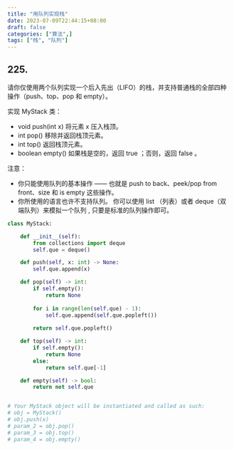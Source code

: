 ```yaml
---
title: "用队列实现栈"
date: 2023-07-09T22:44:15+08:00
draft: false
categories: ["算法",]
tags: ["栈", "队列"]
---
```


## 225. 
请你仅使用两个队列实现一个后入先出（LIFO）的栈，并支持普通栈的全部四种操作（push、top、pop 和 empty）。

实现 MyStack 类：
* void push(int x) 将元素 x 压入栈顶。
* int pop() 移除并返回栈顶元素。
* int top() 返回栈顶元素。
* boolean empty() 如果栈是空的，返回 true ；否则，返回 false 。

注意：
* 你只能使用队列的基本操作 —— 也就是 push to back、peek/pop from front、size 和 is empty 这些操作。
* 你所使用的语言也许不支持队列。 你可以使用 list （列表）或者 deque（双端队列）来模拟一个队列 , 只要是标准的队列操作即可。

<!--more-->

```python
class MyStack:

    def __init__(self):
        from collections import deque
        self.que = deque()

    def push(self, x: int) -> None:
        self.que.append(x)

    def pop(self) -> int:
        if self.empty():
            return None
        
        for i in range(len(self.que) - 1):
            self.que.append(self.que.popleft())
        
        return self.que.popleft()

    def top(self) -> int:
        if self.empty():
            return None
        else:
            return self.que[-1]

    def empty(self) -> bool:
        return not self.que


# Your MyStack object will be instantiated and called as such:
# obj = MyStack()
# obj.push(x)
# param_2 = obj.pop()
# param_3 = obj.top()
# param_4 = obj.empty()

```
